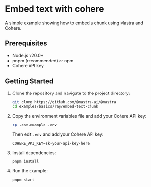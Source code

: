 # Embed text with cohere

A simple example showing how to embed a chunk using Mastra and Cohere.

## Prerequisites

- Node.js v20.0+
- pnpm (recommended) or npm
- Cohere API key

## Getting Started

1. Clone the repository and navigate to the project directory:

   ```bash
   git clone https://github.com/@mastra-ai/@mastra
   cd examples/basics/rag/embed-text-chunk
   ```

2. Copy the environment variables file and add your Cohere API key:

   ```bash
   cp .env.example .env
   ```

   Then edit `.env` and add your Cohere API key:

   ```env
   COHERE_API_KEY=sk-your-api-key-here
   ```

3. Install dependencies:

   ```
   pnpm install
   ```

4. Run the example:

   ```bash
   pnpm start
   ```
